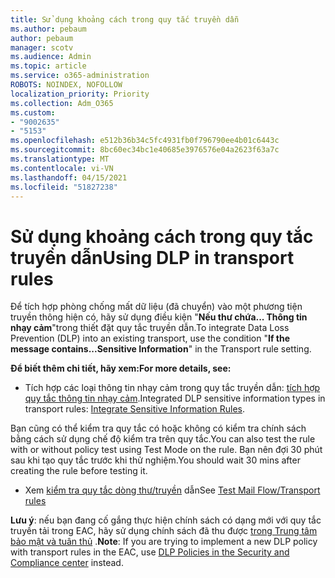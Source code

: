 ```yaml
---
title: Sử dụng khoảng cách trong quy tắc truyền dẫn
ms.author: pebaum
author: pebaum
manager: scotv
ms.audience: Admin
ms.topic: article
ms.service: o365-administration
ROBOTS: NOINDEX, NOFOLLOW
localization_priority: Priority
ms.collection: Adm_O365
ms.custom:
- "9002635"
- "5153"
ms.openlocfilehash: e512b36b34c5fc4931fb0f796790ee4b01c6443c
ms.sourcegitcommit: 8bc60ec34bc1e40685e3976576e04a2623f63a7c
ms.translationtype: MT
ms.contentlocale: vi-VN
ms.lasthandoff: 04/15/2021
ms.locfileid: "51827238"
---
```

# <a name="using-dlp-in-transport-rules"></a><span data-ttu-id="99d0f-102">Sử dụng khoảng cách trong quy tắc truyền dẫn</span><span class="sxs-lookup"><span data-stu-id="99d0f-102">Using DLP in transport rules</span></span>

<span data-ttu-id="99d0f-103">Để tích hợp phòng chống mất dữ liệu (đã chuyển) vào một phương tiện truyền thông hiện có, hãy sử dụng điều kiện "**Nếu thư chứa... Thông tin nhạy cảm**"trong thiết đặt quy tắc truyền dẫn.</span><span class="sxs-lookup"><span data-stu-id="99d0f-103">To integrate Data Loss Prevention (DLP) into an existing transport, use the condition "**If the message contains...Sensitive Information**" in the Transport rule setting.</span></span>

<span data-ttu-id="99d0f-104">**Để biết thêm chi tiết, hãy xem:**</span><span class="sxs-lookup"><span data-stu-id="99d0f-104">**For more details, see:**</span></span>

- <span data-ttu-id="99d0f-105">Tích hợp các loại thông tin nhạy cảm trong quy tắc truyền dẫn: [tích hợp quy tắc thông tin nhạy cảm](https://docs.microsoft.com/exchange/security-and-compliance/data-loss-prevention/integrate-sensitive-information-rules).</span><span class="sxs-lookup"><span data-stu-id="99d0f-105">Integrated DLP sensitive information types in transport rules: [Integrate Sensitive Information Rules](https://docs.microsoft.com/exchange/security-and-compliance/data-loss-prevention/integrate-sensitive-information-rules).</span></span>

<span data-ttu-id="99d0f-106">Bạn cũng có thể kiểm tra quy tắc có hoặc không có kiểm tra chính sách bằng cách sử dụng chế độ kiểm tra trên quy tắc.</span><span class="sxs-lookup"><span data-stu-id="99d0f-106">You can also test the rule with or without policy test using Test Mode on the rule.</span></span>  <span data-ttu-id="99d0f-107">Bạn nên đợi 30 phút sau khi tạo quy tắc trước khi thử nghiệm.</span><span class="sxs-lookup"><span data-stu-id="99d0f-107">You should wait 30 mins after creating the rule before testing it.</span></span>

- <span data-ttu-id="99d0f-108">Xem [kiểm tra quy tắc dòng thư/truyền](https://docs.microsoft.com/exchange/security-and-compliance/mail-flow-rules/test-mail-flow-rules) dẫn</span><span class="sxs-lookup"><span data-stu-id="99d0f-108">See [Test Mail Flow/Transport rules](https://docs.microsoft.com/exchange/security-and-compliance/mail-flow-rules/test-mail-flow-rules)</span></span>

<span data-ttu-id="99d0f-109">**Lưu ý**: nếu bạn đang cố gắng thực hiện chính sách có dạng mới với quy tắc truyền tải trong EAC, hãy sử dụng chính sách đã thu được [trong Trung tâm bảo mật và tuân thủ](https://docs.microsoft.com/microsoft-365/compliance/data-loss-prevention-policies?view=o365-worldwide) .</span><span class="sxs-lookup"><span data-stu-id="99d0f-109">**Note**: If you are trying to implement a new DLP policy with transport rules in the EAC, use [DLP Policies in the Security and Compliance center](https://docs.microsoft.com/microsoft-365/compliance/data-loss-prevention-policies?view=o365-worldwide) instead.</span></span>

